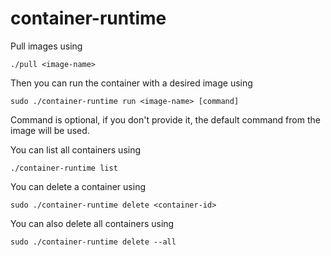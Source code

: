 # container-runtime

Pull images using
```
./pull <image-name>
```

Then you can run the container with a desired image using
```
sudo ./container-runtime run <image-name> [command]
```
Command is optional, if you don't provide it, the default command from the image will be used.

You can list all containers using
```
./container-runtime list
```

You can delete a container using
```
sudo ./container-runtime delete <container-id>
```

You can also delete all containers using
```
sudo ./container-runtime delete --all
```